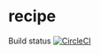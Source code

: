 # recipe

Build status
[![CircleCI](https://circleci.com/gh/kevsaba/sfg-pet-clinic/tree/master.svg?style=svg)](https://circleci.com/gh/kevsaba/recipe/tree/master)

